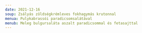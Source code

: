 ```yaml
---
date: 2021-12-16
soup: Zsályás zöldségkrémleves fokhagymás krutonnal
menua: Pulykabrassói paradicsomsalátával
menub: Meleg bulgursaláta aszalt paradicsommal és fetasajttal
---
```

